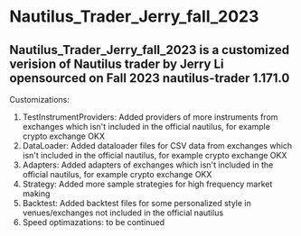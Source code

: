 # Nautilus_Trader_Jerry_fall_2023
Nautilus_Trader_Jerry_fall_2023 is a customized verision of Nautilus trader by Jerry Li opensourced on Fall 2023
nautilus-trader       1.171.0 
--------------
Customizations:
1) TestInstrumentProviders: Added providers of more instruments from exchanges which isn't included in the official nautilus, for example crypto exchange OKX
2) DataLoader: Added dataloader files for CSV data from exchanges which isn't included in the official nautilus, for example crypto exchange OKX
3) Adapters: Added adapters of exchanges which isn't included in the official nautilus, for example crypto exchange OKX
4) Strategy: Added more sample strategies for high frequency market making
5) Backtest: Added backtest files for some personalized style in venues/exchanges not included in the official nautilus
6) Speed optimazations: to be continued
